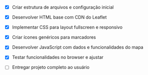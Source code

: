 - [x] Criar estrutura de arquivos e configuração inicial
- [x] Desenvolver HTML base com CDN do Leaflet
- [x] Implementar CSS para layout fullscreen e responsivo
- [x] Criar ícones genéricos para marcadores
- [x] Desenvolver JavaScript com dados e funcionalidades do mapa
- [x] Testar funcionalidades no browser e ajustar
- [ ] Entregar projeto completo ao usuário

